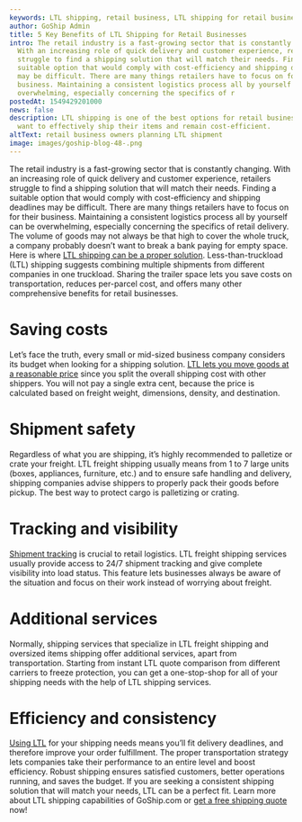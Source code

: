 ```yaml
---
keywords: LTL shipping, retail business, LTL shipping for retail business
author: GoShip Admin
title: 5 Key Benefits of LTL Shipping for Retail Businesses
intro: The retail industry is a fast-growing sector that is constantly changing.
  With an increasing role of quick delivery and customer experience, retailers
  struggle to find a shipping solution that will match their needs. Finding a
  suitable option that would comply with cost-efficiency and shipping deadlines
  may be difficult. There are many things retailers have to focus on for their
  business. Maintaining a consistent logistics process all by yourself can be
  overwhelming, especially concerning the specifics of r
postedAt: 1549429201000
news: false
description: LTL shipping is one of the best options for retail businesses who
  want to effectively ship their items and remain cost-efficient.
altText: retail business owners planning LTL shipment
image: images/goship-blog-48-.png
---
```

The retail industry is a fast-growing sector that is constantly changing. With an increasing role of quick delivery and customer experience, retailers struggle to find a shipping solution that will match their needs. Finding a suitable option that would comply with cost-efficiency and shipping deadlines may be difficult. There are many things retailers have to focus on for their business. Maintaining a consistent logistics process all by yourself can be overwhelming, especially concerning the specifics of retail delivery. The volume of goods may not always be that high to cover the whole truck, a company probably doesn’t want to break a bank paying for empty space. Here is where [LTL shipping can be a proper solution](https://www.goship.com/shipping-services/ltl-freight-shipping). Less-than-truckload (LTL) shipping suggests combining multiple shipments from different companies in one truckload. Sharing the trailer space lets you save costs on transportation, reduces per-parcel cost, and offers many other comprehensive benefits for retail businesses.

# Saving costs

Let’s face the truth, every small or mid-sized business company considers its budget when looking for a shipping solution. [LTL lets you move goods at a reasonable price](https://www.goship.com/shipping-services/ltl-freight-shipping/) since you split the overall shipping cost with other shippers. You will not pay a single extra cent, because the price is calculated based on freight weight, dimensions, density, and destination.

# Shipment safety

Regardless of what you are shipping, it’s highly recommended to palletize or crate your freight. LTL freight shipping usually means from 1 to 7 large units (boxes, appliances, furniture, etc.) and to ensure safe handling and delivery, shipping companies advise shippers to properly pack their goods before pickup. The best way to protect cargo is palletizing or crating.

# Tracking and visibility

[Shipment tracking](https://www.goship.com/blog/3-benefits-of-shipment-tracking/) is crucial to retail logistics. LTL freight shipping services usually provide access to 24/7 shipment tracking and give complete visibility into load status. This feature lets businesses always be aware of the situation and focus on their work instead of worrying about freight.

# Additional services

Normally, shipping services that specialize in LTL freight shipping and oversized items shipping offer additional services, apart from transportation. Starting from instant LTL quote comparison from different carriers to freeze protection, you can get a one-stop-shop for all of your shipping needs with the help of LTL shipping services.

# Efficiency and consistency

[Using LTL](https://www.goship.com/posts/how-to-make-ltl-shipping-easy) for your shipping needs means you’ll fit delivery deadlines, and therefore improve your order fulfillment. The proper transportation strategy lets companies take their performance to an entire level and boost efficiency. Robust shipping ensures satisfied customers, better operations running, and saves the budget. If you are seeking a consistent shipping solution that will match your needs, LTL can be a perfect fit. Learn more about LTL shipping capabilities of GoShip.com or [get a free shipping quote](https://www.goship.com/) now!